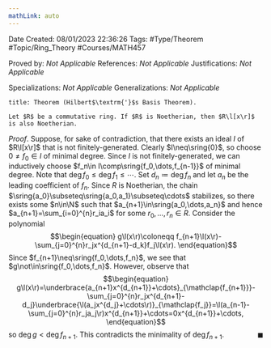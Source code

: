 ```yaml
---
mathLink: auto
---
```


<div class="topSpace"></div>

Date Created: 08/01/2023 22:36:26
Tags: #Type/Theorem #Topic/Ring_Theory #Courses/MATH457

Proved by: _Not Applicable_
References: _Not Applicable_
Justifications: _Not Applicable_

Specializations: _Not Applicable_
Generalizations: _Not Applicable_

``` ad-Theorem
title: Theorem (Hilbert$\textrm{'}$s Basis Theorem).

Let $R$ be a commutative ring. If $R$ is Noetherian, then $R\l[x\r]$ is also Noetherian.

```

_Proof_. Suppose, for sake of contradiction, that there exists an ideal $I$ of $R\l[x\r]$ that is not finitely-generated. Clearly $I\neq\sring{0}$, so choose $0\neq f_0\in I$ of minimal degree. Since $I$ is not finitely-generated, we can inductively choose $f_n\in I\comp\sring{f_0,\dots,f_{n-1}}$ of minimal degree. Note that $\deg f_0\leq\deg f_1\leq\cdots$. Set $d_n\coloneqq\deg f_n$ and let $a_n$ be the leading coefficient of $f_n$. Since $R$ is Noetherian, the chain $\sring{a_0}\subseteq\sring{a_0,a_1}\subseteq\cdots$ stabilizes, so there exists some $n\in\N$ such that $a_{n+1}\in\sring{a_0,\dots,a_n}$ and hence $a_{n+1}=\sum_{i=0}^{n}r_ia_i$ for some $r_0,\dots,r_n\in R$. Consider the polynomial
$$\begin{equation}
    g\l(x\r)\coloneqq f_{n+1}\l(x\r)-\sum_{j=0}^{n}r_jx^{d_{n+1}-d_k}f_j\l(x\r).
\end{equation}$$
Since $f_{n+1}\neq\sring{f_0,\dots,f_n}$, we see that $g\not\in\sring{f_0,\dots,f_n}$. However, observe that
$$\begin{equation}
    g\l(x\r)=\underbrace{a_{n+1}x^{d_{n+1}}+\cdots}_{\mathclap{f_{n+1}}}-\sum_{j=0}^{n}r_jx^{d_{n+1}-d_j}\underbrace{\l(a_jx^{d_j}+\cdots\r)}_{\mathclap{f_j}}=\l(a_{n-1}-\sum_{j=0}^{n}r_ja_j\r)x^{d_{n+1}}+\cdots=0x^{d_{n+1}}+\cdots,
\end{equation}$$
so $\deg g<\deg f_{n+1}$. This contradicts the minimality of $\deg f_{n+1}$.<span style="float:right;">$\blacksquare$</span>
